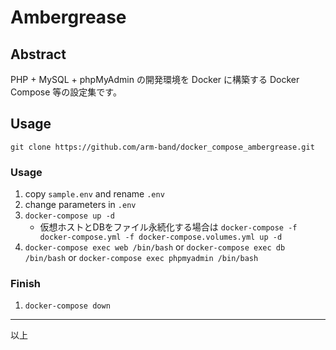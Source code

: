 # Ambergrease

## Abstract

PHP + MySQL + phpMyAdmin の開発環境を Docker に構築する Docker Compose 等の設定集です。

## Usage

`git clone https://github.com/arm-band/docker_compose_ambergrease.git`

### Usage

1. copy `sample.env` and rename `.env`
2. change parameters in `.env`
3. `docker-compose up -d`
    - 仮想ホストとDBをファイル永続化する場合は `docker-compose -f docker-compose.yml -f docker-compose.volumes.yml up -d`
4. `docker-compose exec web /bin/bash` or `docker-compose exec db /bin/bash` or `docker-compose exec phpmyadmin /bin/bash`

### Finish

1. `docker-compose down`

---

以上